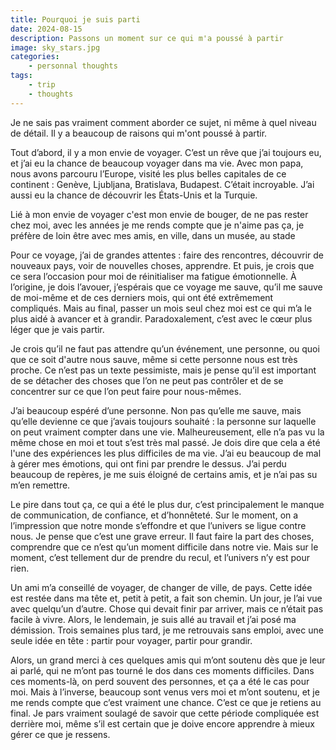 ```yaml
---
title: Pourquoi je suis parti
date: 2024-08-15
description: Passons un moment sur ce qui m'a poussé à partir 
image: sky_stars.jpg
categories:
    - personnal thoughts
tags: 
    - trip
    - thoughts
---
```


Je ne sais pas vraiment comment aborder ce sujet, ni même à quel niveau de détail. Il y a beaucoup de raisons qui m'ont poussé à partir.

Tout d’abord, il y a mon envie de voyager. C’est un rêve que j’ai toujours eu, et j’ai eu la chance de beaucoup voyager dans ma vie. Avec mon papa, nous avons parcouru l’Europe, visité les plus belles capitales de ce continent : Genève, Ljubljana, Bratislava, Budapest. C’était incroyable. J’ai aussi eu la chance de découvrir les États-Unis et la Turquie.

Lié à mon envie de voyager c'est mon envie de bouger, de ne pas rester chez moi, avec les années je me rends compte que je n'aime pas ça, je préfère de loin être avec mes amis, en ville, dans un musée, au stade 

Pour ce voyage, j’ai de grandes attentes : faire des rencontres, découvrir de nouveaux pays, voir de nouvelles choses, apprendre. Et puis, je crois que ce sera l’occasion pour moi de réinitialiser ma fatigue émotionnelle. À l’origine, je dois l’avouer, j’espérais que ce voyage me sauve, qu’il me sauve de moi-même et de ces derniers mois, qui ont été extrêmement compliqués. Mais au final, passer un mois seul chez moi est ce qui m’a le plus aidé à avancer et à grandir. Paradoxalement, c’est avec le cœur plus léger que je vais partir.

Je crois qu’il ne faut pas attendre qu’un événement, une personne, ou quoi que ce soit d'autre nous sauve, même si cette personne nous est très proche. Ce n’est pas un texte pessimiste, mais je pense qu’il est important de se détacher des choses que l’on ne peut pas contrôler et de se concentrer sur ce que l’on peut faire pour nous-mêmes.

J’ai beaucoup espéré d’une personne. Non pas qu’elle me sauve, mais qu’elle devienne ce que j’avais toujours souhaité : la personne sur laquelle on peut vraiment compter dans une vie. Malheureusement, elle n’a pas vu la même chose en moi et tout s’est très mal passé. Je dois dire que cela a été l'une des expériences les plus difficiles de ma vie. J’ai eu beaucoup de mal à gérer mes émotions, qui ont fini par prendre le dessus. J’ai perdu beaucoup de repères, je me suis éloigné de certains amis, et je n’ai pas su m’en remettre.

Le pire dans tout ça, ce qui a été le plus dur, c’est principalement le manque de communication, de confiance, et d’honnêteté. Sur le moment, on a l’impression que notre monde s’effondre et que l’univers se ligue contre nous. Je pense que c’est une grave erreur. Il faut faire la part des choses, comprendre que ce n’est qu’un moment difficile dans notre vie. Mais sur le moment, c’est tellement dur de prendre du recul, et l’univers n’y est pour rien.

Un ami m’a conseillé de voyager, de changer de ville, de pays. Cette idée est restée dans ma tête et, petit à petit, a fait son chemin. Un jour, je l’ai vue avec quelqu’un d’autre. Chose qui devait finir par arriver, mais ce n’était pas facile à vivre. Alors, le lendemain, je suis allé au travail et j’ai posé ma démission. Trois semaines plus tard, je me retrouvais sans emploi, avec une seule idée en tête : partir pour voyager, partir pour grandir.

Alors, un grand merci à ces quelques amis qui m’ont soutenu dès que je leur ai parlé, qui ne m’ont pas tourné le dos dans ces moments difficiles. Dans ces moments-là, on perd souvent des personnes, et ça a été le cas pour moi. Mais à l’inverse, beaucoup sont venus vers moi et m’ont soutenu, et je me rends compte que c’est vraiment une chance. C’est ce que je retiens au final. Je pars vraiment soulagé de savoir que cette période compliquée est derrière moi, même s’il est certain que je doive encore apprendre à mieux gérer ce que je ressens.



